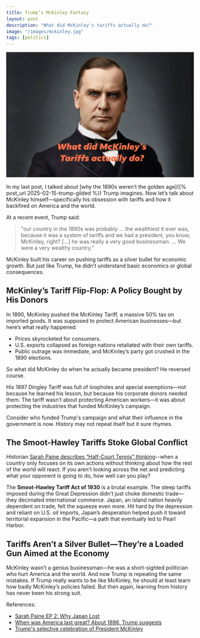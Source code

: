 ```yaml
---
title: Trump’s McKinley Fantasy
layout: post
description: "What did McKinley's tariffs actually do?"
image: "/images/mckinley.jpg"
tags: [politics]
---
```


<img src="/images/mckinley.jpg" alt="What did McKinley's tariffs actually do?" class="image-width-full" />

In my last post, I talked about [why the 1890s weren’t the golden age]({% post_url 2025-02-15-trump-gilded %}) Trump imagines. Now let’s talk about McKinley himself—specifically his obsession with tariffs and how it backfired on America and the world.

At a recent event, Trump said:
> "our country in the 1890s was probably ... the wealthiest it ever was, because it was a system of tariffs and we had a president, you know, McKinley, right? [...] he was really a very good businessman. ... We were a very wealthy country."

McKinley built his career on pushing tariffs as a silver bullet for economic growth. But just like Trump, he didn’t understand basic economics or global consequences.

## McKinley’s Tariff Flip-Flop: A Policy Bought by His Donors
In 1890, McKinley pushed the McKinley Tariff, a massive 50% tax on imported goods. It was supposed to protect American businesses—but here’s what really happened:

* Prices skyrocketed for consumers.
* U.S. exports collapsed as foreign nations retaliated with their own tariffs.
* Public outrage was immediate, and McKinley’s party got crushed in the 1890 elections.

So what did McKinley do when he actually became president? He reversed course.

His 1897 Dingley Tariff was full of loopholes and special exemptions—not because he learned his lesson, but because his corporate donors needed them. The tariff wasn’t about protecting American workers—it was about protecting the industries that funded McKinley’s campaign. 

Consider who funded Trump's campaign and what their influence in the government is now. History may not repeat itself but it sure rhymes.

## The Smoot-Hawley Tariffs Stoke Global Conflict
Historian [Sarah Paine describes “Half-Court Tennis” thinking](https://www.youtube.com/watch?v=Znk5QINe01A)--when a country only focuses on its own actions without thinking about how the rest of the world will react. If you aren't looking across the net and predicting what your opponent is going to do, how well can you play?

The **Smoot-Hawley Tariff Act of 1930** is a brutal example. The steep tariffs imposed during the Great Depression didn’t just choke domestic trade—they decimated international commerce. Japan, an island nation heavily dependent on trade, felt the squeeze even more. Hit hard by the depression and reliant on U.S. oil imports, Japan’s desperation helped push it toward territorial expansion in the Pacific—a path that eventually led to Pearl Harbor.

## Tariffs Aren’t a Silver Bullet—They’re a Loaded Gun Aimed at the Economy

McKinley wasn’t a genius businessman—he was a short-sighted politician who hurt America and the world. And now Trump is repeating the same mistakes. If Trump really wants to be like McKinley, he should at least learn how badly McKinley’s policies failed. But then again, learning from history has never been his strong suit.

References:
* [Sarah Paine EP 2: Why Japan Lost](https://www.youtube.com/watch?v=Znk5QINe01A)
* [When was America last great? About 1896, Trump suggests](https://www.thetimes.com/us/american-politics/article/gilded-age-donald-trump-golden-7srnlt25m)
* [Trump's selective celebration of President McKinley](https://www.piie.com/blogs/realtime-economics/2024/trumps-selective-celebration-president-mckinley)
